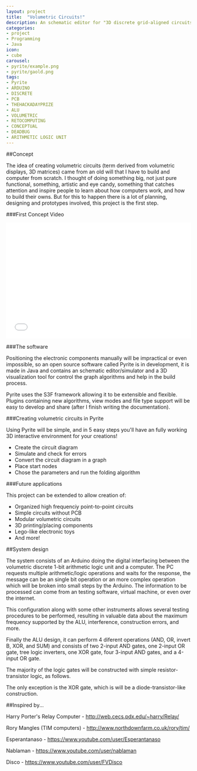 ```yaml
---
layout: project
title:  "Volumetric Circuits!"
description: An schematic editor for "3D discrete grid-aligned circuits" and building an 1-bit ALU
categories:
- project
- Programming
- Java
icon:
- cube
carousel:
- pyrite/example.png
- pyrite/gaold.png
tags:
- Pyrite
- ARDUINO 
- DISCRETE 
- PCB 
- THEHACKADAYPRIZE 
- ALU 
- VOLUMETRIC 
- RETOCOMPUTING 
- CONCEPTUAL 
- DEADBUG 
- ARITHMETIC LOGIC UNIT
---
```


##Concept

The idea of creating volumetric circuits (term derived from volumetric displays, 3D matrices) came from an old will that I have to build and computer from scratch. I thought of doing something big, not just pure functional, something, artistic and eye candy, something that catches attention and inspire people to learn about how computers work, and how to build their owns. But for this to happen there is a lot of planning, designing and prototypes involved, this project is the first step.

###First Concept Video

<iframe width="100%" height="315" src="//www.youtube.com/embed/MPQweuTs4i8" frameborder="0" allowfullscreen></iframe>

###The software

Positioning the electronic components manually will be impractical or even impossible, so an open source software called Pyrite is in development, it is made in Java and contains an schematic editor/simulator and a 3D visualization tool for control the graph algorithms and help in the build process.

Pyrite uses the S3F framework allowing it to be extensible and flexible. Plugins containing new algorithms, view modes and file type support will be easy to develop and share (after I finish writing the documentation).

###Creating volumetric circuits in Pyrite

Using Pyrite will be simple, and in 5 easy steps you'll have an fully working 3D interactive environment for your creations!

- Create the circuit diagram
- Simulate and check for errors
- Convert the circuit diagram in a graph
- Place start nodes
- Chose the parameters and run the folding algorithm

###Future applications

This project can be extended to allow creation of:

- Organized high frequenciy point-to-point circuits
- Simple circuits without PCB
- Modular volumetric circuits
- 3D printing/placing components
- Lego-like electronic toys
- And more! 

##System design

The system consists of an Arduino doing the digital interfacing between the volumetric discrete 1-bit arithmetic logic unit and a computer. The PC requests multiple arithmetic/logic operations and waits for the response, the message can be an single bit operation or an more complex operation which will be broken into small steps by the Arduino. The information to be processed can come from an testing software, virtual machine, or even over the internet.

This configuration along with some other instruments allows several testing procedures to be performed, resulting in valuable data about the maximum frequency supported by the ALU, interference, construction errors, and more.

Finally the ALU design, it can perform 4 diferent operations (AND, OR, invert B, XOR, and SUM) and consists of two 2-input AND gates, one 2-input OR gate, tree logic inverters, one XOR gate, four 3-input AND gates, and a 4-input OR gate.

The majority of the logic gates will be constructed with simple resistor-transistor logic, as follows.

The only exception is the XOR gate, which is will be a diode-transistor-like construction.

##Inspired by...

Harry Porter's Relay Computer - http://web.cecs.pdx.edu/~harry/Relay/

Rory Mangles (TIM computers) - http://www.northdownfarm.co.uk/rory/tim/

Esperantanaso - https://www.youtube.com/user/Esperantanaso

Nablaman - https://www.youtube.com/user/nablaman

Disco - https://www.youtube.com/user/FVDisco
